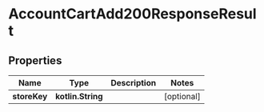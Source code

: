 
# AccountCartAdd200ResponseResult

## Properties
| Name | Type | Description | Notes |
| ------------ | ------------- | ------------- | ------------- |
| **storeKey** | **kotlin.String** |  |  [optional] |



